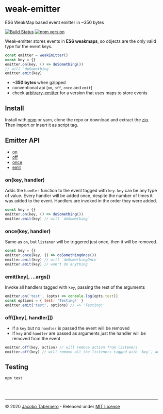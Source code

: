 weak-emitter
=================

ES6 WeakMap based event emitter in ~350 bytes

[![Build Status](https://travis-ci.org/jacoborus/weak-emitter.svg?branch=master)](https://travis-ci.org/jacoborus/weak-emitter) [![npm version](https://badge.fury.io/js/weak-emitter.svg)](https://www.npmjs.com/package/weak-emitter)

Weak-emitter stores events in **ES6 weakmaps**, so objects are the only valid type for the event keys.

```js
const emitter = weakEmitter()
const key = {}
emitter.on(key, () => doSomething())
// will `doSomething`
emitter.emit(key)
```

- **~350 bytes** when gzipped
- conventional api (`on`, `off`, `once` and `emit`)
- check [arbitrary-emitter](https://github.com/jacoborus/weak-emitter/tree/arbitrary-emitter) for a version that uses maps to store events


## Install

Install with [npm](https://www.npmjs.com/package/weak-emitter) or yarn, clone the repo or download and extract the [zip](https://github.com/jacoborus/weak-emitter/archive/master.zip).
Then import or insert it as script tag.


## Emitter API

- [on](#emitter-on-api)
- [off](#emitter-off-api)
- [once](#emitter-once-api)
- [emit](#emitter-emit-api)

<a name="emitter-on-api"></a>
### on(key, handler)

Adds the `handler` function to the event tagged with `key`. `key` can be any type of value. Every handler will be added once, despite the number of times it was added to the event. Handlers are invoked in the order they were added.

```js
const key = {}
emitter.on(key, () => doSomething())
emitter.emit(key) // will `doSomething`
```



<a name="emitter-once-api"></a>
### once(key, handler)

Same as `on`, but `listener` will be triggered just once, then it will be removed.

```js
const key = {}
emitter.once(key, () => doSomethingOnce())
emitter.emit(key) // will `doSomethingOnce`
emitter.emit(key) // won't do anything
```



<a name="emitter-emit-api"></a>
### emit(key[, ...args])

Invoke all handlers tagged with `key`, passing the rest of the arguments

```js
emitter.on('test', (opts) => console.log(opts.test))
const options = { test: 'Testing!' }
emitter.emit('test', options) // => 'Testing!'
```



<a name="emitter-off-api"></a>
### off([key[, handler]])

- If a `key` but no `handler` is passed the event will be removed
- If `key` and `handler` are passed as arguments just the handler will be removed from the event

```js
emitter.off(key, action) // will remove action from listeners
emitter.off(key) // will remove all the listeners tagged with `key`, and the tag itself
```


<a name="testing"></a>
## Testing

```sh
npm test
```

<br><br>

---

© 2020 [Jacobo Tabernero](http://jacoborus.codes) - Released under [MIT License](https://raw.github.com/jacoborus/weak-emitter/master/LICENSE)
